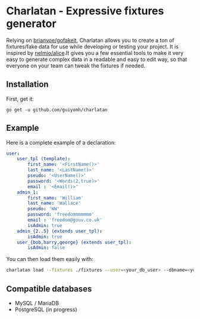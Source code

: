# Charlatan - Expressive fixtures generator

Relying on [brianvoe/gofakeit](https://github.com/brianvoe/gofakeit), Charlatan allows you to create a ton of fixtures/fake data for use while developing or testing your project.
It is inspired by [nelmio/alice](https://github.com/nelmio/alice).It gives you a few essential tools to make it very easy to generate complex data in a readable and easy to edit way,
so that everyone on your team can tweak the fixtures if needed.

## Installation

First, get it:

```shell
go get -u github.com/guiyomh/charlatan
```
## Example
Here is a complete example of a declaration:

```yaml
user:
    user_tpl (template):
        first_name: '<FirstName()>'
        last_name: '<LastName()>'
        pseudo: '<UserName()>'
        password: '<Words(2,true)>'
        email : '<Email()>'
    admin_1:
        first_name: 'William'
        last_name: 'Wallace'
        pseudo: 'WW'
        password: 'freedommmmmmm'
        email : 'freedom@gouv.co.uk'
        isAdmin: true
    admin_{2..5} (extends user_tpl):
        isAdmin: true
    user_{bob,harry,george} (extends user_tpl):
        isAdmin: false
```
You can then load them easily with:

```bash
charlatan load --fixtures ./fixtures --user=<your_db_user> --dbname=<your_dbname> --pass=<your_db_pass>
```
## Compatible databases

* MySQL / MariaDB
* PostgreSQL (in progress)
